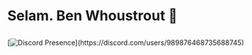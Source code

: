 # Selam. Ben Whoustrout 👋
## 
[![Discord Presence](https://lanyard-profile-readme.vercel.app/api/989876468735688745?theme=dark&bg=242424&animated=false&hideDiscrim=true&borderRadius=30px&idleMessage=Probably%20doing%20something%20else...)](https://discord.com/users/989876468735688745)
